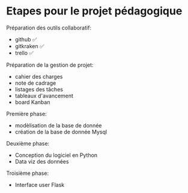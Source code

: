 # **Etapes pour le projet pédagogique** 



Préparation des outils collaboratif:

- github ✅
- gitkraken ✅
- trello ✅

Préparation de la gestion de projet:

* cahier des charges
* note de cadrage
* listages des tâches
* tableaux d'avancement
* board Kanban

Première phase:

* modèlisation de la base de donnée
* création de la base de donnée Mysql

Deuxième phase:

* Conception du logiciel en Python
* Data viz des données 

Troisième phase:

* Interface user Flask

